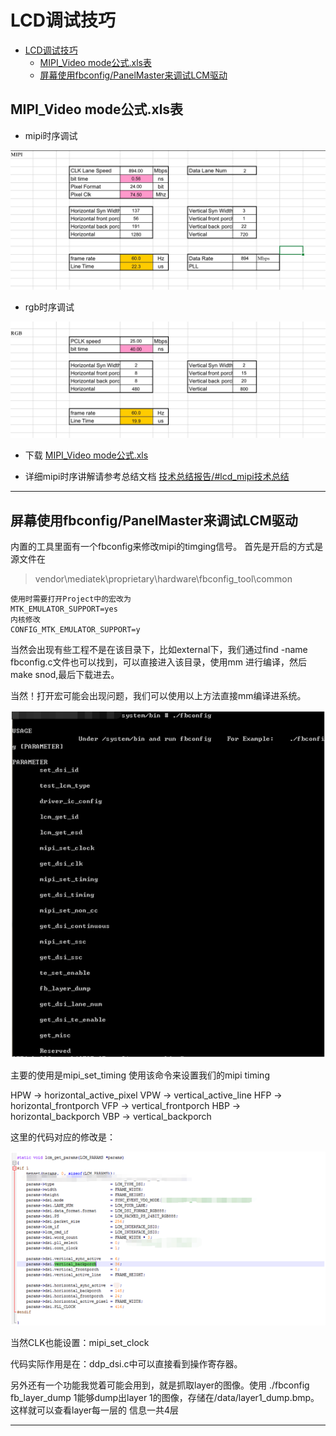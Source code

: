 # LCD调试技巧

- [LCD调试技巧](#lcd调试技巧)
  - [MIPI_Video mode公式.xls表](#mipi_video-mode公式xls表)
  - [屏幕使用fbconfig/PanelMaster来调试LCM驱动](#屏幕使用fbconfigpanelmaster来调试lcm驱动)

## MIPI_Video mode公式.xls表

- mipi时序调试

![img_mipi](img/2C61EE91-5139-4198-BA75-78EDADC019DC.png)

- rgb时序调试

![img_rgb](img/EA88DE89-72EA-4D96-B9A8-ECD206A927B0.png)

- 下载  [MIPI_Video mode公式.xls](res/MIPI_Video%20mode公式.xls)

- 详细mipi时序讲解请参考总结文档 [技术总结报告/#lcd_mipi技术总结](https://237833645.github.io/doc/work/mtk_work/技术总结报告/lcd_mipi.html)

---

## 屏幕使用fbconfig/PanelMaster来调试LCM驱动

内置的工具里面有一个fbconfig来修改mipi的timging信号。
首先是开启的方式是源文件在
> vendor\mediatek\proprietary\hardware\fbconfig_tool\common

```shell
使用时需要打开Project中的宏改为
MTK_EMULATOR_SUPPORT=yes
内核修改
CONFIG_MTK_EMULATOR_SUPPORT=y
```

当然会出现有些工程不是在该目录下，比如external下，我们通过find -name fbconfig.c文件也可以找到，可以直接进入该目录，使用mm 进行编译，然后make snod,最后下载进去。

当然！打开宏可能会出现问题，我们可以使用以上方法直接mm编译进系统。

![img_3](./img/L3Byb3h5L2h0dHBzL2ltZzIwMTguY25ibG9ncy5jb20vYmxvZy8xNTM0MDgyLzIwMTkwMy8xNTM0MDgyLTIwMTkwMzA3MjAwMTAwNjg4LTMxOTcwNTgzMC5wbmc=.jpg.png)

主要的使用是mipi_set_timing 使用该命令来设置我们的mipi timing

HPW -> horizontal_active_pixel      VPW -> vertical_active_line
HFP -> horizontal_frontporch        VFP -> vertical_frontporch
HBP -> horizontal_backporch         VBP -> vertical_backporch

这里的代码对应的修改是：

![img_4](./img/L3Byb3h5L2h0dHBzL2ltZzIwMTguY25ibG9ncy5jb20vYmxvZy8xNTM0MDgyLzIwMTkwMy8xNTM0MDgyLTIwMTkwMzA3MjAwMTE2NTcyLTQzNzA1MDgucG5n.jpg.png)

当然CLK也能设置：mipi_set_clock

代码实际作用是在：ddp_dsi.c中可以直接看到操作寄存器。

另外还有一个功能我觉着可能会用到，就是抓取layer的图像。使用
./fbconfig fb_layer_dump 1能够dump出layer 1的图像，存储在/data/layer1_dump.bmp。这样就可以查看layer每一层的 信息一共4层

---
